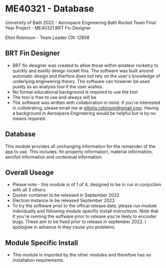 # ME40321 - Database

University of Bath 2022 - Aerospace Engineering
Bath Rocket Team
Final Year Project - ME40321
BRT Fin Designer

Elliot Robinson - Team Leader
CN: 12858

## BRT Fin Designer

- BRT fin designer was created to allow those within amateur rocketry to quickly and easilly design rocket fins. The software was built around automatic design and therfore does not rely on the user's knowledge of underlying engineering theory. The software can however be used purely as an analysis tool if the user wishes.
- No formal educational background is required to use the tool
- The tool is free to use and always will be
- The software was written with collaboration in mind. If you're interested in collobrating, please email me at elliotjs.robinson@gmail.com. Having a background in Aerospace Engineering would be helpful but is by no means required.

## Database

This module provides all unchanging information for the remainder of the app to use. This includes: fin property information, material information, aerofoil information and contextual information.

## Overall Useage

- Please note - this module is of 1 of 4, designed to be in run in conjuction with all 3 others.
- Docker container to be released in September 2022
- Electron instance to be released September 2022
- To try the software prior to the offical release date, please run module individually and following module specific install instructions. Note that if you're running the software prior to release you're likely to encouter bugs. These aim to be fixed prior to release in september 2022. I apologise in advance in they cause you problems.

## Module Specific Install

- This module is imported by the other modules and therefore has no installation requirements.
